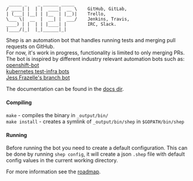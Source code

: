 ```
 _____ _    _ ______ _____
/ ____| |  | |  ____|  __ \    GitHub, GitLab,
| (___| |__| | |__  | |__)|    Trello,
\___ \|  __  |  __| |  ___/    Jenkins, Travis,
____) | |  | | |____| |        IRC, Slack.
|____/|_|  |_|______|_|
```

Shep is an automation bot that handles running tests and merging pull requests
on GitHub.  
For now, it's work in progress, functionality is limited to only merging PRs.
The bot is inspired by different industry relevant automation bots such as:  
[openshift-bot](https://github.com/openshift-bot)  
[kubernetes test-infra bots](https://github.com/kubernetes/test-infra)   
[Jess Frazelle's branch bot](https://github.com/jessfraz/ghb0t)  

The documentation can be found in the [docs dir](docs).

#### Compiling
`make` - compiles the binary in `_output/bin/`  
`make install` - creates a symlink of `_output/bin/shep` in `$GOPATH/bin/shep`  

#### Running

Before running the bot you need to create a default configuration. This can be
done by running `shep config`, it will create a json `.shep` file with default
config values in the current working directory.

For more information see the
[roadmap](https://github.com/cloudflavor/shep/projects/2).

